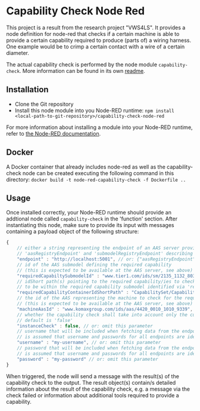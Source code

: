 # Capability Check Node Red

This project is a result from the research project "VWS4LS". It provides a node
definition for node-red that checks if a certain machine is able to provide a 
certain capability required to produce (parts of) a wiring harness. One example 
would be to crimp a certain contact with a wire of a certain diameter.

The actual capability check is performed by the node module `capability-check`.
More information can be found in its own [readme](../capability-check//readme.md).

## Installation

- Clone the Git repository
- Install this node module into you Node-RED runtime:
    `npm install <local-path-to-git-repository>/capability-check-node-red`

For more information about installing a module into your Node-RED runtime,
refer to [the Node-RED documentation](https://nodered.org/docs/creating-nodes/first-node#testing-your-node-in-node-red).

## Docker

A Docker container that already includes node-red as well as the capability-check node can be created executing the following command in this directory:
`docker build -t node-red-capability-check -f Dockerfile ..`

## Usage

Once installed correctly, your Node-RED runtime should provide an addtional node called `capability-check` in the 'function' section. 
After instantiating this node, make sure to provide its input with messages containing a payload object of the following structure:

```javascript
{
    // either a string representing the endpoint of an AAS server providing access to all relevant AASes and submodels or an object with two members 
    // 'aasRegistryEndpoint' and 'submodelRegistryEndpoint' describing the registry endpoints used to find the servers hosting the relevant AASes and submodels
    "endpoint" : "http://localhost:5001", // or: {"aasRegistryEndpoint" = "http://localhost:5001", "submodelRegistryEndpoint" = "http://localhost:5001"}
    // id of the AAS submodel defining the required capability
    // (this is expected to be available at the AAS server, see above)
    "requiredCapabiltySubmodelId" : "www.tier1.com/ids/sm/2135_1132_8032_2655",
    // idShort path(s) pointing to the required capability/ies to check; this is expected
    // to be within the required capability submodel identified via 'requiredCapabiltySubmodelId'
    "requiredCapabilityContainerIdShortPath" : "CapabilitySet/CapabilityContainer01", // or: ["CapabilitySet/CapabilityContainer01", "CapabilitySet/CapabilityContainer04"]
    // the id of the AAS representing the machine to check for the required capability
    // (this is expected to be available at the AAS server, see above)
    "machineAasId" : "www.komaxgroup.com/ids/aas/4420_0010_1010_9339",
    // whether the capability check shall take into account only the currently mounted tools (true) or all tools that can theoretically be mounted (false); 
    // default is 'false'
    "instanceCheck" : false, // or: omit this parameter
    // username that will be included when fetching data from the endpoint(s); username/password will be included directly in the fetch urls; it 
    // is assumed that username and passwords for all endpoints are identical
    "username" : "my-username", // or: omit this parameter
    // password that will be included when fetching data from the endpoint(s); username/password will be included directly in the fetch urls; it 
    // is assumed that username and passwords for all endpoints are identical
    "password" : "my-password" // or: omit this parameter
}
```

When triggered, the node will send a message with the result(s) of the capability 
check to the output. The result object(s) contain/s detailed information about the 
result of the capability check, e.g. a message via the check failed or 
information about additional tools required to provide a capability.